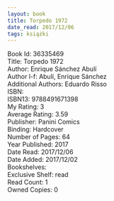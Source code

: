 ```yaml
---
layout: book
title: Torpedo 1972
date_read: 2017/12/06
tags: książki
---
```


Book Id: 36335469<br />
Title: Torpedo 1972<br />
Author: Enrique Sánchez Abulí<br />
Author l-f: Abulí, Enrique Sánchez<br />
Additional Authors: Eduardo Risso<br />
ISBN: <br />
ISBN13: 9788491671398<br />
My Rating: 3<br />
Average Rating: 3.59<br />
Publisher: Panini Comics<br />
Binding: Hardcover<br />
Number of Pages: 64<br />
Year Published: 2017<br />
Date Read: 2017/12/06<br />
Date Added: 2017/12/02<br />
Bookshelves: <br />
Exclusive Shelf: read<br />
Read Count: 1<br />
Owned Copies: 0<br />


